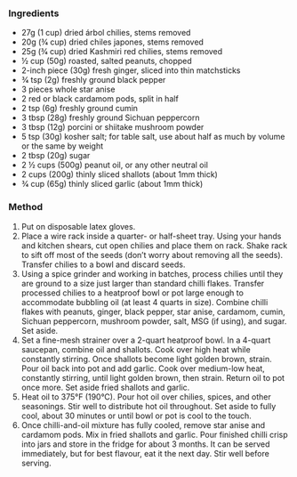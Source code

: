 ### Ingredients
* 27g (1 cup) dried árbol chilies, stems removed
* 20g (3⁄4 cup) dried chiles japones, stems removed
* 25g (3⁄4 cup) dried Kashmiri red chilies, stems removed
* ½ cup (50g) roasted, salted peanuts, chopped
* 2-inch piece (30g) fresh ginger, sliced into thin matchsticks
* 3⁄4 tsp (2g) freshly ground black pepper
* 3 pieces whole star anise
* 2 red or black cardamom pods, split in half
* 2 tsp (6g) freshly ground cumin
* 3 tbsp (28g) freshly ground Sichuan peppercorn
* 3 tbsp (12g) porcini or shiitake mushroom powder
* 5 tsp (30g) kosher salt; for table salt, use about half as much by volume or the same by weight
* 2 tbsp (20g) sugar
* 2 ½ cups (500g) peanut oil, or any other neutral oil
* 2 cups (200g) thinly sliced shallots (about 1mm thick)
* 3⁄4 cup (65g) thinly sliced garlic (about 1mm thick)

### Method

1. Put on disposable latex gloves.
2. Place a wire rack inside a quarter- or half-sheet tray. Using your hands and kitchen shears, cut open chilies and place them on rack. Shake rack to sift off most of the seeds (don’t worry about removing all the seeds). Transfer chilies to a bowl and discard seeds.
3. Using a spice grinder and working in batches, process chilies until they are ground to a size just larger than standard chilli flakes. Transfer processed chilies to a heatproof bowl or pot large enough to accommodate bubbling oil (at least 4 quarts in size). Combine chilli flakes with peanuts, ginger, black pepper, star anise, cardamom, cumin, Sichuan peppercorn, mushroom powder, salt, MSG (if using), and sugar. Set aside.
4. Set a fine-mesh strainer over a 2-quart heatproof bowl. In a 4-quart saucepan, combine oil and shallots. Cook over high heat while constantly stirring. Once shallots become light golden brown, strain. Pour oil back into pot and add garlic. Cook over medium-low heat, constantly stirring, until light golden brown, then strain. Return oil to pot once more. Set aside fried shallots and garlic.
5. Heat oil to 375°F (190°C). Pour hot oil over chilies, spices, and other seasonings. Stir well to distribute hot oil throughout. Set aside to fully cool, about 30 minutes or until bowl or pot is cool to the touch.
6. Once chilli-and-oil mixture has fully cooled, remove star anise and cardamom pods. Mix in fried shallots and garlic. Pour finished chilli crisp into jars and store in the fridge for about 3 months. It can be served immediately, but for best flavour, eat it the next day. Stir well before serving.